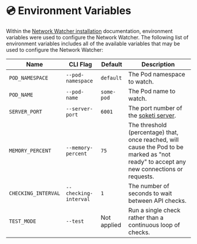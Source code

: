 # 💿 Environment Variables

Within the [Network Watcher installation](installation.md#kubernetes-yaml) documentation, environment variables were used to configure the Network Watcher. The following list of environment variables includes all of the available variables that may be used to configure the Network Watcher:

| Name                | CLI Flag              | Default     | Description                                                                                                                              |
| ------------------- | --------------------- | ----------- | ---------------------------------------------------------------------------------------------------------------------------------------- |
| `POD_NAMESPACE`     | `--pod-namespace`     | `default`   | The Pod namespace to watch.                                                                                                              |
| `POD_NAME`          | `--pod-name`          | `some-pod`  | The Pod name to watch.                                                                                                                   |
| `SERVER_PORT`       | `--server-port`       | `6001`      | The port number of the [soketi server](https://github.com/soketi/soketi).                                                                |
| `MEMORY_PERCENT`    | `--memory-percent`    | `75`        | The threshold (percentage) that, once reached, will cause the Pod to be marked as "not ready" to accept any new connections or requests. |
| `CHECKING_INTERVAL` | `--checking-interval` | `1`         | The number of seconds to wait between API checks.                                                                                        |
| `TEST_MODE`         | `--test`              | Not applied | Run a single check rather than a continuous loop of checks.                                                                              |

